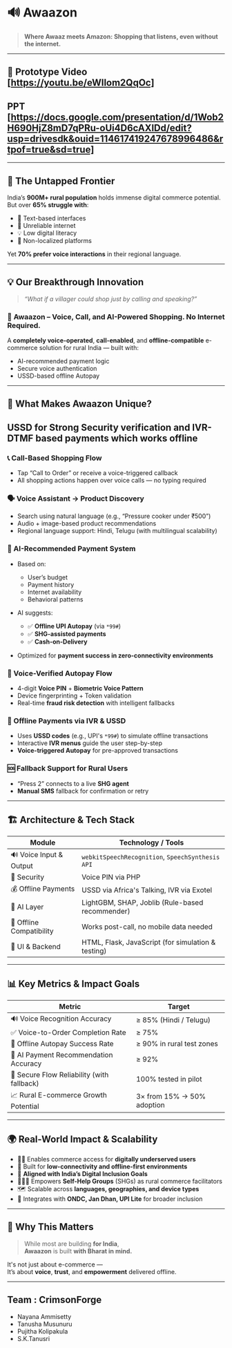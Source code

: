 # 🔊 Awaazon

> **Where Awaaz meets Amazon: Shopping that listens, even without the internet.**

---
## 🎥 Prototype Video [https://youtu.be/eWIlom2QqOc]
## PPT [https://docs.google.com/presentation/d/1Wob2H690HjZ8mD7qPRu-oUi4D6cAXIDd/edit?usp=drivesdk&ouid=114617419247678996486&rtpof=true&sd=true]
---

## 🚩 The Untapped Frontier

India’s **900M+ rural population** holds immense digital commerce potential.  
But over **65% struggle with**:

- 🧾 Text-based interfaces  
- 📶 Unreliable internet  
- 💡 Low digital literacy  
- 💬 Non-localized platforms  

Yet **70% prefer voice interactions** in their regional language.

---

## 💡 Our Breakthrough Innovation

> _“What if a villager could shop just by calling and speaking?”_

### 🔐 **Awaazon** – Voice, Call, and AI-Powered Shopping. No Internet Required.

A **completely voice-operated**, **call-enabled**, and **offline-compatible** e-commerce solution for rural India — built with:

- AI-recommended payment logic  
- Secure voice authentication  
- USSD-based offline Autopay  
  
---

## 🧠 What Makes Awaazon Unique?
## **USSD for Strong Security verification and IVR-DTMF based payments which works offline**
### 📞 Call-Based Shopping Flow
- Tap “Call to Order” or receive a voice-triggered callback  
- All shopping actions happen over voice calls — no typing required  

### 🗣️ Voice Assistant → Product Discovery
- Search using natural language (e.g., “Pressure cooker under ₹500”)  
- Audio + image-based product recommendations  
- Regional language support: Hindi, Telugu (with multilingual scalability)

### 🤖 AI-Recommended Payment System
- Based on:
  - User’s budget
  - Payment history
  - Internet availability
  - Behavioral patterns

- AI suggests:
  - ✅ **Offline UPI Autopay** (via `*99#`)
  - ✅ **SHG-assisted payments**
  - ✅ **Cash-on-Delivery**

- Optimized for **payment success in zero-connectivity environments**

### 🔐 Voice-Verified Autopay Flow
- 4-digit **Voice PIN** + **Biometric Voice Pattern**
- Device fingerprinting + Token validation  
- Real-time **fraud risk detection** with intelligent fallbacks

### 📶 Offline Payments via IVR & USSD
- Uses **USSD codes** (e.g., UPI's `*99#`) to simulate offline transactions  
- Interactive **IVR menus** guide the user step-by-step  
- **Voice-triggered Autopay** for pre-approved transactions

### 🆘 Fallback Support for Rural Users
- “Press 2” connects to a live **SHG agent**  
- **Manual SMS** fallback for confirmation or retry  

---

## 🏗️ Architecture & Tech Stack

| Module                        | Technology / Tools                                  |
|------------------------------|-----------------------------------------------------|
| 🔊 Voice Input & Output       | `webkitSpeechRecognition`, `SpeechSynthesis API`    |
| 🔐 Security                   | Voice PIN via PHP                                   |
| 💰 Offline Payments           | USSD via Africa's Talking, IVR via Exotel           |
| 🤖 AI Layer                   | LightGBM, SHAP, Joblib (Rule-based recommender)     |
| 📡 Offline Compatibility      | Works post-call, no mobile data needed              |
| 🧩 UI & Backend               | HTML, Flask, JavaScript (for simulation & testing)  |

---

## 📊 Key Metrics & Impact Goals

| Metric                                      | Target                       |
|---------------------------------------------|------------------------------|
| 🔊 Voice Recognition Accuracy                | ≥ 85% (Hindi / Telugu)       |
| ✅ Voice-to-Order Completion Rate            | ≥ 75%                        |
| 📶 Offline Autopay Success Rate              | ≥ 90% in rural test zones    |
| 🤖 AI Payment Recommendation Accuracy        | ≥ 92%                        |
| 🔐 Secure Flow Reliability (with fallback)   | 100% tested in pilot         |
| 📈 Rural E-commerce Growth Potential         | 3× from 15% → 50% adoption   |

---

## 🌍 Real-World Impact & Scalability

- 🧑‍🌾 Enables commerce access for **digitally underserved users**
- 📡 Built for **low-connectivity and offline-first environments**
- 🧾 **Aligned with India’s Digital Inclusion Goals**
- 👩‍👩‍👧 Empowers **Self-Help Groups** (SHGs) as rural commerce facilitators
- 🗺️ Scalable across **languages, geographies, and device types**
- 🔗 Integrates with **ONDC, Jan Dhan, UPI Lite** for broader inclusion

---

## 🏁 Why This Matters

> While most are building **for India**,  
> **Awaazon** is built **with Bharat in mind.**

It's not just about e-commerce —  
It’s about **voice**, **trust**, and **empowerment** delivered offline.

---
## Team : CrimsonForge
- Nayana Ammisetty
- Tanusha Musunuru
- Pujitha Kolipakula
- S.K.Tanusri
